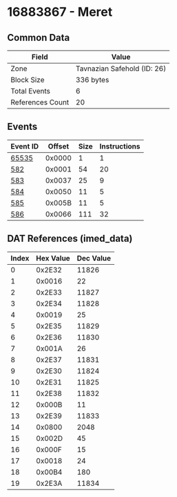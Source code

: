 # 16883867 - Meret

## Common Data

| Field            | Value                       |
|------------------|-----------------------------|
| Zone             | Tavnazian Safehold (ID: 26) |
| Block Size       | 336 bytes                   |
| Total Events     | 6                           |
| References Count | 20                          |

## Events

| Event ID            | Offset   |   Size |   Instructions |
|---------------------|----------|--------|----------------|
| [65535](./65535.md) | 0x0000   |      1 |              1 |
| [582](./582.md)     | 0x0001   |     54 |             20 |
| [583](./583.md)     | 0x0037   |     25 |              9 |
| [584](./584.md)     | 0x0050   |     11 |              5 |
| [585](./585.md)     | 0x005B   |     11 |              5 |
| [586](./586.md)     | 0x0066   |    111 |             32 |

## DAT References (imed_data)

|   Index | Hex Value   |   Dec Value |
|---------|-------------|-------------|
|       0 | 0x2E32      |       11826 |
|       1 | 0x0016      |          22 |
|       2 | 0x2E33      |       11827 |
|       3 | 0x2E34      |       11828 |
|       4 | 0x0019      |          25 |
|       5 | 0x2E35      |       11829 |
|       6 | 0x2E36      |       11830 |
|       7 | 0x001A      |          26 |
|       8 | 0x2E37      |       11831 |
|       9 | 0x2E30      |       11824 |
|      10 | 0x2E31      |       11825 |
|      11 | 0x2E38      |       11832 |
|      12 | 0x000B      |          11 |
|      13 | 0x2E39      |       11833 |
|      14 | 0x0800      |        2048 |
|      15 | 0x002D      |          45 |
|      16 | 0x000F      |          15 |
|      17 | 0x0018      |          24 |
|      18 | 0x00B4      |         180 |
|      19 | 0x2E3A      |       11834 |
